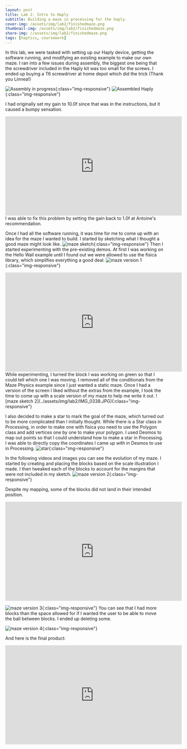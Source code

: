 ```yaml
---
layout: post
title: Lab 2- Intro to Haply
subtitle: Building a maze in processing for the haply.
cover-img: /assets/img/lab2/finishedmaze.png
thumbnail-img: /assets/img/lab2/finishedmaze.png
share-img: //assets/img/lab2/finishedmaze.png
tags: [haptics, coursework]
---
```

In this lab, we were tasked with setting up our Haply device, getting the software running, and modifying an existing example to make our own maze. I ran into a few issues during assembly, the biggest one being that the screwdriver included in the Haply kit was too small for the screws. I ended up buying a T6 screwdriver at home depot which did the trick (Thank you Linnea!)

![Assembly in progress](../assets/img/lab2/IMG_1855.jpg){:class="img-responsive"}
![Assembled Haply](../assets/img/lab2/IMG_1860.jpg){:class="img-responsive"}

I had originally set my gain to 10.0f since that was in the instructions, but it caused a bumpy sensation.
<iframe width="560" height="315" src="https://www.youtube.com/embed/i_07Q-8A3rs" frameborder="0" allow="accelerometer; autoplay; clipboard-write; encrypted-media; gyroscope; picture-in-picture" allowfullscreen></iframe>
I was able to fix this problem by setting the gain back to 1.0f at Antoine's recommendation.

Once I had all the software running, it was time for me to come up with an idea for the maze I wanted to build. I started by sketching what I thought a good maze might look like.
![maze sketch](../assets/img/lab2/IMG_0337.JPG){:class="img-responsive"}
Then I started experimenting with the pre-existing demos. At first I was working on the Hello Wall example until I found out we were allowed to use the fisica library, which simplifies everything a good deal.
![maze version 1](../assets/img/lab2/mazev1.png){:class="img-responsive"}
<iframe width="560" height="315" src="https://www.youtube.com/embed/2fles_LEUNg" frameborder="0" allow="accelerometer; autoplay; clipboard-write; encrypted-media; gyroscope; picture-in-picture" allowfullscreen></iframe>
While experimenting, I turned the block I was working on green so that I could tell which one I was moving. I removed all of the conditionals from the Maze Physics example since I just wanted a static maze. Once I had a version of the screen I liked without the extras from the example, I took the time to come up with a scale version of my maze to help me write it out.
![maze sketch 2](../assets/img/lab2/IMG_0338.JPG){:class="img-responsive"}

I also decided to make a star to mark the goal of the maze, which turned out to be more complicated than I initially thought. While there is a Star class in Processing, in order to make one with fisica you need to use the Polygon class and add vertices one by one to make your polygon. I used Desmos to map out points so that I could understand how to make a star in Processing. I was able to directly copy the coordinates I came up with in Desmos to use in Processing.
![star](../assets/img/lab2/Star.png){:class="img-responsive"}

In the following videos and images you can see the evolution of my maze. I started by creating and placing the blocks based on the scale illustration I made. I then tweaked each of the blocks to account for the margins that were not included in my sketch.
![maze version 2](../assets/img/lab2/mazev2.png){:class="img-responsive"}

Despite my mapping, some of the blocks did not land in their intended position.
<iframe width="560" height="315" src="https://www.youtube.com/embed/hxXN7hy0ifc" frameborder="0" allow="accelerometer; autoplay; clipboard-write; encrypted-media; gyroscope; picture-in-picture" allowfullscreen></iframe>

![maze version 3](../assets/img/lab2/mazev3.png){:class="img-responsive"}
You can see that I had more blocks than the space allowed for if I wanted the user to be able to move the ball between blocks. I ended up deleting some.

![maze version 4](../assets/img/lab2/finishedmaze.png){:class="img-responsive"}

And here is the final product:
<iframe width="560" height="315" src="https://www.youtube.com/embed/rexgFfQcfU8" frameborder="0" allow="accelerometer; autoplay; clipboard-write; encrypted-media; gyroscope; picture-in-picture" allowfullscreen></iframe>